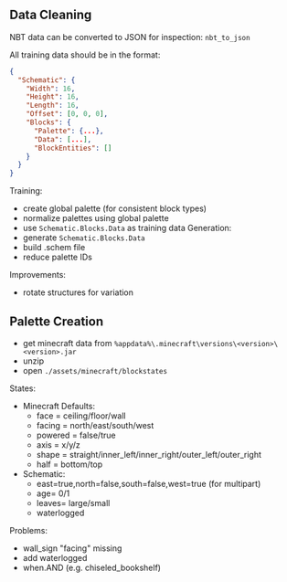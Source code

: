 
## Data Cleaning
NBT data can be converted to JSON for inspection: `nbt_to_json`

All training data should be in the format:

```json
{
  "Schematic": {
    "Width": 16,
    "Height": 16,
    "Length": 16,
    "Offset": [0, 0, 0],
    "Blocks": {
      "Palette": {...},
      "Data": [...],
      "BlockEntities": []
    }
  }
}
```
Training:
- create global palette (for consistent block types)
- normalize palettes using global palette
- use `Schematic.Blocks.Data` as training data
Generation:
- generate `Schematic.Blocks.Data`
- build .schem file
- reduce palette IDs

Improvements:
- rotate structures for variation

## Palette Creation
- get minecraft data from `%appdata%\.minecraft\versions\<version>\<version>.jar`
- unzip
- open `./assets/minecraft/blockstates`

States:
- Minecraft Defaults:
  - face = ceiling/floor/wall
  - facing = north/east/south/west
  - powered = false/true
  - axis = x/y/z
  - shape = straight/inner_left/inner_right/outer_left/outer_right
  - half = bottom/top
- Schematic:
  - east=true,north=false,south=false,west=true (for multipart)
  - age= 0/1
  - leaves= large/small
  - waterlogged

Problems:
- wall_sign "facing" missing
- add waterlogged
- when.AND (e.g. chiseled_bookshelf)